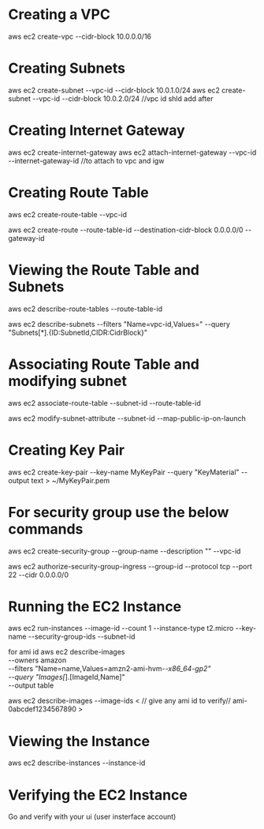 <h1>Creating a VPC</h1>
aws ec2 create-vpc --cidr-block 10.0.0.0/16

<h1>Creating Subnets</h1>
aws ec2 create-subnet --vpc-id <vpcId> --cidr-block 10.0.1.0/24
aws ec2 create-subnet --vpc-id <vpcId> --cidr-block 10.0.2.0/24  //vpc id shld add after

<h1>Creating Internet Gateway</h1>
aws ec2 create-internet-gateway
aws ec2 attach-internet-gateway --vpc-id <vpcId> --internet-gateway-id <InternetGatewayId>  //to attach to vpc and igw

<h1>Creating Route Table</h1>
aws ec2 create-route-table --vpc-id <vpcId>
  
aws ec2 create-route --route-table-id <RouteTableId> 
              --destination-cidr-block 0.0.0.0/0 --gateway-id <internetGatewayId> 
              
<h1>Viewing the Route Table and Subnets</h1>
aws ec2 describe-route-tables --route-table-id <RouteTableId>

aws ec2 describe-subnets --filters "Name=vpc-id,Values=<vpcId>"
                         --query "Subnets[*].{ID:SubnetId,CIDR:CidrBlock}"


<h1> Associating Route Table and modifying subnet</h1>
aws ec2 associate-route-table --subnet-id <SubnetId> --route-table-id <RouteTableId>

aws ec2 modify-subnet-attribute --subnet-id <SubnetId> --map-public-ip-on-launch

<h1> Creating Key Pair  </h1>
aws ec2 create-key-pair --key-name MyKeyPair --query "KeyMaterial" --output text > ~/MyKeyPair.pem


<h1>For security group use the below commands </h1>
                                    
aws ec2 create-security-group --group-name <security-group-name> --description "<description>"
                              --vpc-id <vpcId>

aws ec2 authorize-security-group-ingress --group-id <GroupId> 
                                         --protocol tcp --port 22 --cidr 0.0.0.0/0


<h1> Running the EC2 Instance </h1>
aws ec2 run-instances --image-id <ami-id> --count 1 --instance-type t2.micro 
                      --key-name <Keypair-name> --security-group-ids <SecurityGroupId> 
                      --subnet-id <SubnetId>

  for ami id 
          aws ec2 describe-images \
    --owners amazon \
    --filters "Name=name,Values=amzn2-ami-hvm-*-x86_64-gp2" \
    --query "Images[*].[ImageId,Name]" \
    --output table

aws ec2 describe-images --image-ids  <  // give any ami id to verify//      ami-0abcdef1234567890 >

    


<h1> Viewing the Instance </h1>
aws ec2 describe-instances --instance-id <InstanceId>

<h1> Verifying the EC2 Instance </h1>
Go and verify with your ui (user insterface account)



                        


